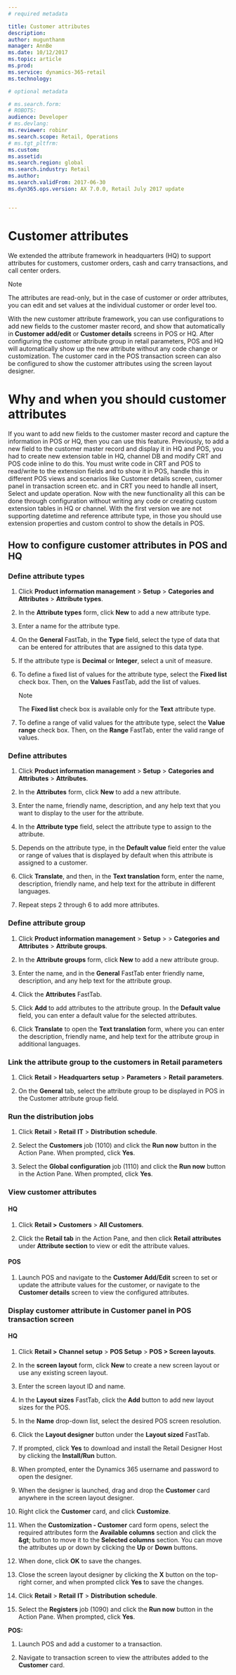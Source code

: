 ```yaml
---
# required metadata

title: Customer attributes
description: 
author: mugunthanm 
manager: AnnBe
ms.date: 10/12/2017
ms.topic: article
ms.prod: 
ms.service: dynamics-365-retail
ms.technology: 

# optional metadata

# ms.search.form: 
# ROBOTS: 
audience: Developer
# ms.devlang: 
ms.reviewer: robinr
ms.search.scope: Retail, Operations 
# ms.tgt_pltfrm: 
ms.custom: 
ms.assetid: 
ms.search.region: global
ms.search.industry: Retail
ms.author: 
ms.search.validFrom: 2017-06-30 
ms.dyn365.ops.version: AX 7.0.0, Retail July 2017 update


---
```


# Customer attributes

We extended the attribute framework in headquarters (HQ) to support attributes for customers, customer orders, cash and carry transactions, and call center orders.

> [!NOTE]
> The attributes are read-only, but in the case of customer or order attributes, you can edit and set values at the individual customer or order level too.

With the new customer attribute framework, you can use configurations to add new fields to the customer master record, and show that automatically in **Customer add/edit** or **Customer details** screens in POS or HQ. After configuring the customer attribute group in retail parameters, POS and HQ will automatically show up the new attribute without any code change or customization. The customer card in the POS transaction screen can also be configured to show the customer attributes using the screen layout designer.

# Why and when you should customer attributes

If you want to add new fields to the customer master record and capture the information in POS or HQ, then you can use this feature. Previously, to add a new field to the customer master record and display it in HQ and POS, you had to create new extension table in HQ, channel DB and modify CRT and POS code inline to do this. You must write code in CRT and POS to read/write to the extension fields and to show it in POS, handle this in different POS views and scenarios like Customer details screen, customer panel in transaction screen etc. and in CRT you need to handle all insert, Select and update operation. Now with the new functionality all this can be done through configuration without writing any code or creating custom extension tables in HQ or channel. With the first version we are not supporting datetime and reference attribute type, in those you should use extension properties and custom control to show the details in POS.

## How to configure customer attributes in POS and HQ

### Define attribute types

1.  Click **Product information management** &gt; **Setup** &gt; **Categories and** **Attributes** &gt; **Attribute types**.

2.  In the **Attribute types** form, click **New** to add a new attribute type.

3.  Enter a name for the attribute type.

4.  On the **General** FastTab, in the **Type** field, select the type of data that can be entered for attributes that are assigned to this data type.

5.  If the attribute type is **Decimal** or **Integer**, select a unit of measure.

6.  To define a fixed list of values for the attribute type, select the **Fixed list** check box. Then, on the **Values** FastTab, add the list of values.

    > [!NOTE]
    > The **Fixed list** check box is available only for the **Text** attribute type.

7.  To define a range of valid values for the attribute type, select the **Value range** check box. Then, on the **Range** FastTab, enter the valid range of values.

### Define attributes

1.  Click **Product information management** &gt; **Setup** &gt; **Categories and** **Attributes** &gt; **Attributes**.

2.  In the **Attributes** form, click **New** to add a new attribute.

3.  Enter the name, friendly name, description, and any help text that you want to display to the user for the attribute.

4.  In the **Attribute type** field, select the attribute type to assign to the attribute.

5.  Depends on the attribute type, in the **Default value** field enter the value or range of values that is displayed by default when this attribute is assigned to a customer.

6.  Click **Translate**, and then, in the **Text translation** form, enter the name, description, friendly name, and help text for the attribute in different languages.

7.  Repeat steps 2 through 6 to add more attributes.

### Define attribute group

1.  Click **Product information management** &gt; **Setup** &gt; &gt; **Categories and** **Attributes** &gt; **Attribute groups**.

2.  In the **Attribute groups** form, click **New** to add a new attribute group.

3.  Enter the name, and in the **General** FastTab enter friendly name, description, and any help text for the attribute group.

4.  Click the **Attributes** FastTab.

5.  Click **Add** to add attributes to the attribute group. In the **Default value** field, you can enter a default value for the selected attributes.

6.  Click **Translate** to open the **Text translation** form, where you can enter the description, friendly name, and help text for the attribute group in additional languages.

### Link the attribute group to the customers in Retail parameters

1.  Click **Retail** &gt; **Headquarters** **setup** &gt; **Parameters** &gt; **Retail** **parameters**.

2.  On the **General** tab, select the attribute group to be displayed in POS in the Customer attribute group field.

### Run the distribution jobs

1.  Click **Retail** &gt; **Retail** **IT** &gt; **Distribution** **schedule**.

2.  Select the **Customers** job (1010) and click the **Run now** button in the Action Pane. When prompted, click **Yes**.

3.  Select the **Global configuration** job (1110) and click the **Run now** button in the Action Pane. When prompted, click **Yes**.

### View customer attributes

#### HQ

1.  Click **Retail &gt;** **Customers** &gt; **All Customers**.

2.  Click the **Retail tab** in the Action Pane, and then click  **Retail attributes** under **Attribute section** to view or edit the attribute values.

#### POS

1.  Launch POS and navigate to the **Customer Add/Edit** screen to set or update the attribute values for the customer, or navigate to the **Customer details** screen to view the configured attributes.

### Display customer attribute in Customer panel in POS transaction screen

#### HQ

1.  Click **Retail &gt;** **Channel** **setup** &gt; **POS Setup** &gt; **POS &gt; Screen layouts**.

2.  In the **screen layout** form, click **New** to create a new screen layout or use any existing screen layout.

3.  Enter the screen layout ID and name.

4.  In the **Layout sizes** FastTab, click the **Add** button to add new layout sizes for the POS.

5.  In the **Name** drop-down list, select the desired POS screen resolution.

6.  Click the **Layout designer** button under the **Layout sized** FastTab.

7.  If prompted, click **Yes** to download and install the Retail Designer Host by clicking the **Install/Run** button.

8.  When prompted, enter the Dynamics 365 username and password to open the designer.

9.  When the designer is launched, drag and drop the **Customer** card anywhere in the screen layout designer.

10. Right click the **Customer** card, and click **Customize**.

11. When the **Customization - Customer** card form opens, select the required attributes form the **Available columns** section and click the **&gt**; button to move it to the **Selected columns** section. You can move the attributes up or down by clicking the **Up** or **Down** buttons.

12. When done, click **OK** to save the changes.

13. Close the screen layout designer by clicking the **X** button on the top-right corner, and when prompted click **Yes** to save the changes.

14. Click **Retail** &gt; **Retail** **IT** &gt; **Distribution** **schedule**.

15. Select the **Registers** job (1090) and click the **Run now** button in the Action Pane. When prompted, click **Yes**.

**POS:**

1.  Launch POS and add a customer to a transaction. 

2.  Navigate to transaction screen to view the attributes added to the **Customer** card.





